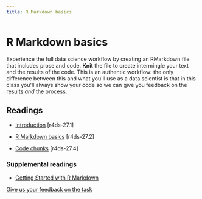 ```yaml
---
title: R Markdown basics
---
```


<!-- Generated automatically from rmarkdown-basics.yml. Do not edit by hand -->

# R Markdown basics

Experience the full data science workflow by creating an RMarkdown file that includes prose and code. __Knit__ the file to create intermingle your text and the results of the code. This is an authentic workflow: the only difference between this and what you'll use as a data scientist is that in this class you'll always show your code so we can give you feedback on the results _and_ the process.

## Readings

  * [Introduction](http://r4ds.had.co.nz/r-markdown.html#introduction-18) [r4ds-27.1]

  * [R Markdown basics](http://r4ds.had.co.nz/r-markdown.html#r-markdown-basics) [r4ds-27.2]

  * [Code chunks](http://r4ds.had.co.nz/r-markdown.html#code-chunks) [r4ds-27.4]


### Supplemental readings

* [Getting Started with R Markdown](supplements.html#grolemund-rmarkdown)


[Give us your feedback on the task](https://goo.gl/forms/Lpq7Cj9dAUIgchJI2)
